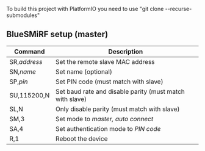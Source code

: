 To build this project with PlatformIO you need to use "git clone --recurse-submodules"

## BlueSMiRF setup (master)
| Command             | Description                                               |
| ------------------- | --------------------------------------------------------- |
| SR,<em>address</em> | Set the remote slave MAC address                          |
| SN,<em>name</em>    | Set name (optional)                                       |
| SP,<em>pin</em>     | Set PIN code (must match with slave)                      |
| SU,115200,N         | Set baud rate and disable parity (must match with slave)  |
| SL,N                | Only disable parity (must match with slave)               |
| SM,3                | Set mode to <em>master, auto connect</em>                 |
| SA,4                | Set authentication mode to <em>PIN code</em>              |
| R,1                 | Reboot the device                                         |

